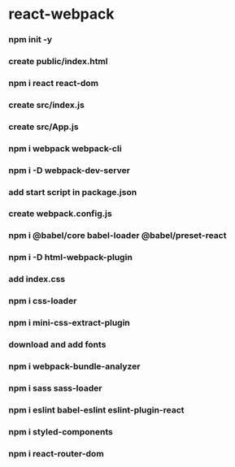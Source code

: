 # react-webpack

###  npm init -y

###  create public/index.html

###  npm i react react-dom

###  create src/index.js

###  create src/App.js

###  npm i webpack webpack-cli

###  npm i -D webpack-dev-server

###  add start script in package.json

###  create webpack.config.js

###  npm i @babel/core babel-loader @babel/preset-react

###  npm i -D html-webpack-plugin

###  add index.css

###  npm i css-loader

###  npm i mini-css-extract-plugin

### download and add fonts

### npm i webpack-bundle-analyzer

### npm i sass sass-loader

### npm i eslint babel-eslint eslint-plugin-react

### npm i styled-components

### npm i react-router-dom
